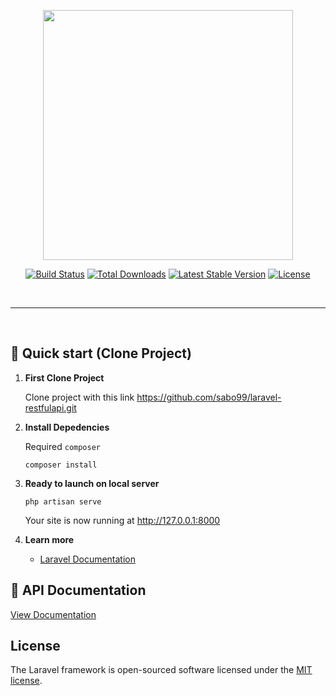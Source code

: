 <p align="center"><a href="https://laravel.com" target="_blank"><img src="https://raw.githubusercontent.com/laravel/art/master/logo-lockup/5%20SVG/2%20CMYK/1%20Full%20Color/laravel-logolockup-cmyk-red.svg" width="400"></a></p>

<p align="center">
<a href="https://travis-ci.org/laravel/framework"><img src="https://travis-ci.org/laravel/framework.svg" alt="Build Status"></a>
<a href="https://packagist.org/packages/laravel/framework"><img src="https://img.shields.io/packagist/dt/laravel/framework" alt="Total Downloads"></a>
<a href="https://packagist.org/packages/laravel/framework"><img src="https://img.shields.io/packagist/v/laravel/framework" alt="Latest Stable Version"></a>
<a href="https://packagist.org/packages/laravel/framework"><img src="https://img.shields.io/packagist/l/laravel/framework" alt="License"></a>
</p>

<br><hr><br>

## 🚀 Quick start (Clone Project)

1.  **First Clone Project**

    Clone project with this link https://github.com/sabo99/laravel-restfulapi.git

2.  **Install Depedencies**

    Required `composer`

    ```shell
    composer install
    ```

3.  **Ready to launch on local server**

    ```shell
    php artisan serve
    ```

    Your site is now running at http://127.0.0.1:8000

4.  **Learn more**

    -   [Laravel Documentation](https://laravel.com/docs/9.x/)

## 🚀 API Documentation

[View Documentation](https://app.swaggerhub.com/apis-docs/sabo99/LaravelRESTfulAPI/1.0#/)

## License

The Laravel framework is open-sourced software licensed under the [MIT license](https://opensource.org/licenses/MIT).
